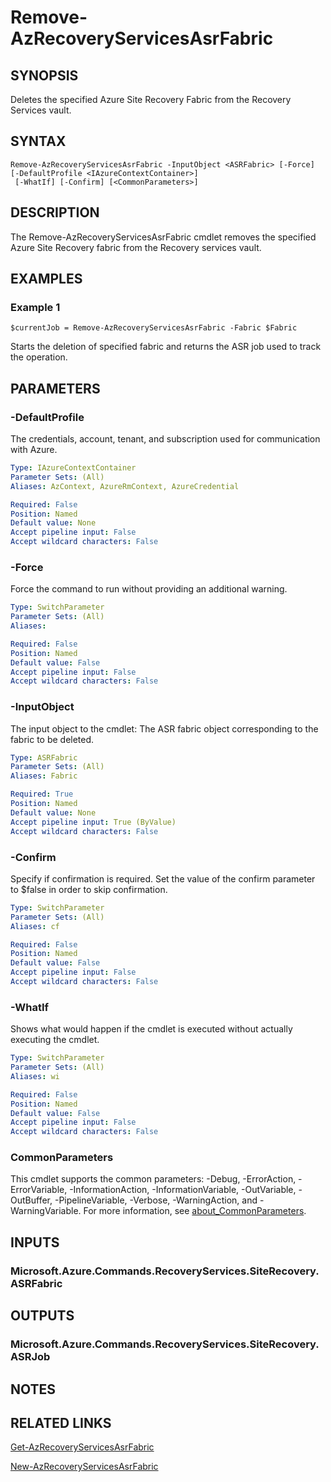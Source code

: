 ﻿---
external help file: Microsoft.Azure.PowerShell.Cmdlets.RecoveryServices.SiteRecovery.dll-Help.xml
Module Name: Az.RecoveryServices
online version: https://learn.microsoft.com/powershell/module/az.recoveryservices/remove-azrecoveryservicesasrfabric
schema: 2.0.0
---

# Remove-AzRecoveryServicesAsrFabric

## SYNOPSIS
Deletes the specified Azure Site Recovery Fabric from the Recovery Services vault.

## SYNTAX

```
Remove-AzRecoveryServicesAsrFabric -InputObject <ASRFabric> [-Force] [-DefaultProfile <IAzureContextContainer>]
 [-WhatIf] [-Confirm] [<CommonParameters>]
```

## DESCRIPTION
The Remove-AzRecoveryServicesAsrFabric cmdlet removes the specified Azure Site Recovery fabric from the Recovery services vault.

## EXAMPLES

### Example 1
```
$currentJob = Remove-AzRecoveryServicesAsrFabric -Fabric $Fabric
```

Starts the deletion of specified fabric and returns the ASR job used to track the operation.

## PARAMETERS

### -DefaultProfile
The credentials, account, tenant, and subscription used for communication with Azure.

```yaml
Type: IAzureContextContainer
Parameter Sets: (All)
Aliases: AzContext, AzureRmContext, AzureCredential

Required: False
Position: Named
Default value: None
Accept pipeline input: False
Accept wildcard characters: False
```

### -Force
Force the command to run without providing an additional warning.

```yaml
Type: SwitchParameter
Parameter Sets: (All)
Aliases:

Required: False
Position: Named
Default value: False
Accept pipeline input: False
Accept wildcard characters: False
```

### -InputObject
The input object to the cmdlet: The ASR fabric object corresponding to the fabric to be deleted.

```yaml
Type: ASRFabric
Parameter Sets: (All)
Aliases: Fabric

Required: True
Position: Named
Default value: None
Accept pipeline input: True (ByValue)
Accept wildcard characters: False
```

### -Confirm
Specify if confirmation is required.
Set the value of the confirm parameter to $false in order to skip confirmation.

```yaml
Type: SwitchParameter
Parameter Sets: (All)
Aliases: cf

Required: False
Position: Named
Default value: False
Accept pipeline input: False
Accept wildcard characters: False
```

### -WhatIf
Shows what would happen if the cmdlet is executed without actually executing the cmdlet.

```yaml
Type: SwitchParameter
Parameter Sets: (All)
Aliases: wi

Required: False
Position: Named
Default value: False
Accept pipeline input: False
Accept wildcard characters: False
```

### CommonParameters
This cmdlet supports the common parameters: -Debug, -ErrorAction, -ErrorVariable, -InformationAction, -InformationVariable, -OutVariable, -OutBuffer, -PipelineVariable, -Verbose, -WarningAction, and -WarningVariable. For more information, see [about_CommonParameters](http://go.microsoft.com/fwlink/?LinkID=113216).

## INPUTS

### Microsoft.Azure.Commands.RecoveryServices.SiteRecovery.ASRFabric
## OUTPUTS

### Microsoft.Azure.Commands.RecoveryServices.SiteRecovery.ASRJob
## NOTES

## RELATED LINKS

[Get-AzRecoveryServicesAsrFabric]()

[New-AzRecoveryServicesAsrFabric]()

